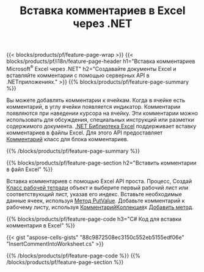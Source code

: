﻿---
title: Вставка комментариев в Excel через .NET
url: /ru/net/comment/
description: Исходные коды C# о том, как вставлять комментарии в файлы Microsoft Excel с помощью библиотеки .NET. 
---
{{< blocks/products/pf/feature-page-wrap >}}
{{< blocks/products/pf/i18n/feature-page-header h1="Вставка комментариев Microsoft<sup>&reg;</sup> Excel через .NET" h2="Создавайте документы Excel и вставляйте комментарии с помощью серверных API в .NETприложениях." >}}
{{% blocks/products/pf/feature-page-summary %}}

Вы можете добавлять комментарии к ячейкам. Когда в ячейке есть комментарий, в углу ячейки появляется индикатор. Комментарии появляются при наведении курсора на ячейку. Эти комментарии можно использовать для обсуждения, специальных инструкций или разметки содержимого документа. [.NET Библиотека Excel](/cells/net/) поддерживает вставку комментариев в файлы Excel. Для этого API предоставляет [Комментарий](https://apireference.aspose.com/cells/net/aspose.cells/comment) класс для блока комментариев.

{{% /blocks/products/pf/feature-page-summary %}}

{{% blocks/products/pf/feature-page-section h2="Вставить комментарии в файл Excel" %}}

Вставка комментариев с помощью Excel API проста. Процесс, Создай [Класс рабочей тетради](https://apireference.aspose.com/cells/net/aspose.cells/workbook) объект и выберите первый рабочий лист или соответствующий лист, указав его индекс. Вставьте необходимые данные ячеек, используя [Метод PutValue](https://apireference.aspose.com/cells/net/aspose.cells/cell/methods/putvalue/index). Добавьте комментарий к рабочему листу, используя [КомментарийКоллекция](https://apireference.aspose.com/cells/net/aspose.cells/commentcollection)х [Добавить метод](https://apireference.aspose.com/cells/net/aspose.cells.commentcollection/add/methods/1).

{{% blocks/products/pf/feature-page-code h3="C# Код для вставки комментария в Excel" %}}

{{< gist "aspose-cells-gists" "88c9872508ec3150c552eb5155edf06e" "InsertCommentIntoWorksheet.cs" >}}

{{% /blocks/products/pf/feature-page-code %}}
{{% /blocks/products/pf/feature-page-section %}}
